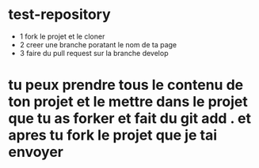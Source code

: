 # test-repository
- 1 fork le projet et le cloner
- 2 creer une branche poratant le nom de ta page 
- 3 faire du pull request sur la branche develop
# tu peux prendre tous le contenu de ton projet et le mettre dans le projet que tu as forker et fait du git add . et apres tu fork le projet que je tai envoyer
